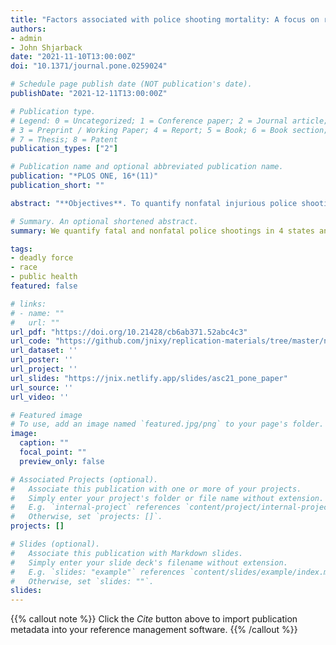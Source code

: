 ```yaml
---
title: "Factors associated with police shooting mortality: A focus on race and a plea for more comprehensive data"
authors:
- admin
- John Shjarback
date: "2021-11-10T13:00:00Z"
doi: "10.1371/journal.pone.0259024"

# Schedule page publish date (NOT publication's date).
publishDate: "2021-12-11T13:00:00Z"

# Publication type.
# Legend: 0 = Uncategorized; 1 = Conference paper; 2 = Journal article;
# 3 = Preprint / Working Paper; 4 = Report; 5 = Book; 6 = Book section;
# 7 = Thesis; 8 = Patent
publication_types: ["2"]

# Publication name and optional abbreviated publication name.
publication: "*PLOS ONE, 16*(11)"
publication_short: ""

abstract: "**Objectives**. To quantify nonfatal injurious police shootings of people and examine the factors associated with victim mortality. **Methods**. We gathered victim-level data on fatal and nonfatal injurious police shootings from four states that have such information publicly available: Florida (2009-14), Colorado (2010-19), Texas (2015-19), and California (2016-19). For each state, we examined bivariate associations between mortality and race/ethnicity, gender, age, weapon, and access to trauma care. We also estimated logistic regression models predicting victim mortality in each state. **Results**. Forty-five percent of these police shooting victims (N=1,322) did not die. Black-white disparities were more pronounced in nonfatal injurious police shootings than in fatal police shootings. Overall, Black victims were less likely than white victims to die from their wound(s). Younger victims were less likely to die from their wound(s), as well as those who were unarmed. **Conclusions**. Racial and age disparities in police shootings are likely more pronounced than previous estimates suggest. **Policy Implications**. Other states should strongly consider compiling data like that which is currently being gathered in California. Absent data on nonfatal injurious police shootings – which account for a large share of deadly force incidents – researchers and analysts must be cautious about comparing and/or ranking jurisdictions in terms of their police-involved fatality rates."

# Summary. An optional shortened abstract.
summary: We quantify fatal and nonfatal police shootings in 4 states and show that conditional on being shot, Black victims in this sample were less likely to die. 

tags:
- deadly force
- race
- public health
featured: false

# links:
# - name: ""
#   url: ""
url_pdf: "https://doi.org/10.21428/cb6ab371.52abc4c3"
url_code: "https://github.com/jnixy/replication-materials/tree/master/nix_shjarback_PONE_2021"
url_dataset: ''
url_poster: ''
url_project: ''
url_slides: "https://jnix.netlify.app/slides/asc21_pone_paper"
url_source: ''
url_video: ''

# Featured image
# To use, add an image named `featured.jpg/png` to your page's folder. 
image:
  caption: ""
  focal_point: ""
  preview_only: false

# Associated Projects (optional).
#   Associate this publication with one or more of your projects.
#   Simply enter your project's folder or file name without extension.
#   E.g. `internal-project` references `content/project/internal-project/index.md`.
#   Otherwise, set `projects: []`.
projects: []

# Slides (optional).
#   Associate this publication with Markdown slides.
#   Simply enter your slide deck's filename without extension.
#   E.g. `slides: "example"` references `content/slides/example/index.md`.
#   Otherwise, set `slides: ""`.
slides:
---
```


{{% callout note %}}
Click the *Cite* button above to import publication metadata into your reference management software.
{{% /callout %}}
